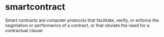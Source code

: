 # smartcontract
Smart contracts are computer protocols that facilitate, verify, or enforce the negotiation or performance of a contract, or that obviate the need for a contractual clause

